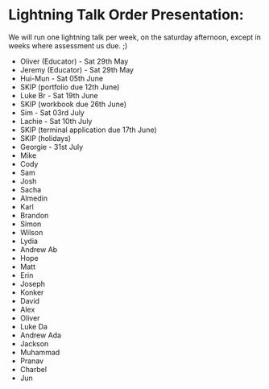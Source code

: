 # Lightning Talk Order Presentation:
We will run one lightning talk per week, on the saturday afternoon, except in weeks where assessment us due. ;)
* Oliver (Educator) - Sat 29th May
* Jeremy (Educator) - Sat 29th May
* Hui-Mun - Sat 05th June
* SKIP (portfolio due 12th June)
* Luke Br - Sat 19th June 
* SKIP (workbook due 26th June)
* Sim - Sat 03rd July
* Lachie - Sat 10th July
* SKIP (terminal application due 17th June)
* SKIP (holidays)
* Georgie - 31st July
* Mike 
* Cody
* Sam
* Josh
* Sacha
* Almedin
* Karl
* Brandon
* Simon
* Wilson
* Lydia
* Andrew Ab
* Hope
* Matt
* Erin
* Joseph
* Konker
* David
* Alex
* Oliver
* Luke Da
* Andrew Ada
* Jackson
* Muhammad
* Pranav
* Charbel
* Jun